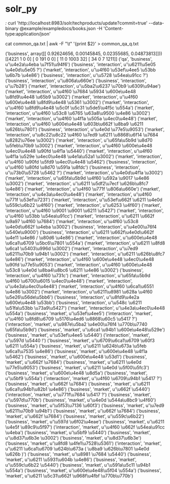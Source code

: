 # solr_py
<delete><query>*:*</query></delete>
curl 'http://localhost:8983/solr/techproducts/update?commit=true' --data-binary @example/exampledocs/books.json -H 'Content-type:application/json'

cat common_qa.txt | awk -F "\t" '{print $2}' > common_qa_q.txt

('business', array([[ 0.92624656,  0.00145845,  0.02355685,  0.04873813]]))
[[4221    1    0    0]
 [   0  191    0    0]
 [  11    0 1003   32]
 [  34    0    7 1211]]
('qa', 'business', u'\u4e2a\u4eba \u7f51\u94f6')
('business', 'interaction', u'\u6211\u5e05 \u4e0d\u5e05 ?')
('market', 'interaction', u'\u4f60 \u53ef\u4ee5 \u53bb \u6b7b \u4e86')
('business', 'interaction', u'\u5728 \u54ea\u91cc ?')
('business', 'interaction', u'\u806a\u660e')
('business', 'interaction', u'\u7b28')
('market', 'interaction', u'\u5ba2\u6237 \u70b9 \u6309\u94ae')
('market', 'interaction', u'\u4f60 \u7684 \u5934 \u600e\u4e48 \u8fd9\u4e48 \u65b9 \u3002')
('market', 'interaction', u'\u4f60 \u600e\u4e48 \u8fd9\u4e48 \u5361 \u3002')
('market', 'interaction', u'\u4f60 \u8fd9\u4e48 \u5c0f \u5c31 \u5de5\u4f5c \u554a')
('market', 'interaction', u'\u4f60 \u53c8 \u6765 \u63a8\u9500 \u4e86 \u3002')
('market', 'interaction', u'\u4f60 \u4f1a \u505a \u4ec0\u4e48')
('market', 'interaction', u'\u4f60 \u600e\u4e48 \u603b\u662f \u8ba9 \u6211 \u626b\u7801')
('business', 'interaction', u'\u4e0d \u77e5\u9053')
('market', 'interaction', u'\u8c22\u8c22 \u4f60 \u7ed9 \u6211 \u8868\u6f14 \u7684 \u8282\u76ee \u3002')
('market', 'interaction', u'\u65fa\u5b9d \u8d70 \u5feb\u70b9 \u3002')
('market', 'interaction', u'\u4f60 \u600e\u4e48 \u4ec0\u4e48 \u90fd \u4f1a \u5440')
('market', 'interaction', u'\u4f60 \u4f1a \u529e \u4ec0\u4e48 \u4e1a\u52a1 \u3002')
('market', 'interaction', u'\u4f60 \u90fd \u5fd9 \u4ec0\u4e48 \u5462')
('business', 'interaction', u'\u4f60 \u80fd \u8d70 \u591a \u8fdc')
('business', 'interaction', u'\u73b0\u5728 \u5462 ?')
('market', 'interaction', u'\u4e0d\u4f1a \u3002')
('market', 'interaction', u'\u65fa\u5b9d \u4f60 \u592a \u9017 \u4e86 \u3002')
('market', 'interaction', u'\u6211 \u5df2\u7ecf \u626b\u8fc7 \u4e86')
('market', 'interaction', u'\u4f60 \u771f \u806a\u660e')
('market', 'interaction', u'\u4e3a\u4ec0\u4e48')
('market', 'interaction', u'\u4f60 \u771f \u53ef\u7231')
('market', 'interaction', u'\u53ef\u662f \u6211 \u4e0d \u559c\u6b22 \u4f60')
('market', 'interaction', u'\u6253 \u4f60')
('market', 'interaction', u'\u4f60 \u9001 \u9001 \u6211 \u5427')
('market', 'interaction', u'\u4f60 \u53bb \u54ea\u91cc')
('market', 'interaction', u'\u6211 \u662f \u9a97 \u4f60 \u7684')
('market', 'interaction', u'\u4f60 \u53c8 \u4e0d\u662f \u4eba \u3002')
('business', 'interaction', u'\u4e00\u76f4 \u540e\u9000')
('business', 'interaction', u'\u6211 \u662f\u4e0d\u662f \u4e11 \u4e86 / \u80d6 \u4e86')
('market', 'interaction', u'\u600e\u4e48 \u6ca1\u6709 \u5bc6\u7801 \u554a')
('market', 'interaction', u'\u6211 \u8fd8 \u6ca1 \u5403\u996d \u3002')
('market', 'interaction', u'\u7ed9 \u6211\u70b9 \u94b1 \u3002')
('market', 'interaction', u'\u6211 \u626b\u8fc7 \u4e86')
('market', 'interaction', u'\u4f60 \u600e\u4e48 \u4ec0\u4e48 \u90fd \u77e5\u9053')
('market', 'interaction', u'\u4f60 \u600e\u4e48 \u53c8 \u4e0d \u8ba4\u8bc6 \u6211 \u4e86 \u3002')
('business', 'interaction', u'\u4f60 \u731c')
('market', 'interaction', u'\u65fa\u5b9d \u4f60 \u6700\u6015 \u4ec0\u4e48')
('market', 'interaction', u'\u4e3a\u4ec0\u4e48')
('market', 'interaction', u'\u4f60 \u6ca1\u6551 \u4e86 \u3002')
('market', 'interaction', u'\u6211\u8981 \u628a \u4f60 \u5e26\u56de\u5bb6')
('business', 'interaction', u'\u8fd9\u4e2a \u600e\u4e48 \u53bb')
('business', 'interaction', u'\u548c \u6211 \u51fa\u53bb \u73a9\u5427')
('market', 'interaction', u'\u4e3a\u4ec0\u4e48 \u554a')
('business', 'market', u'\u53ef\u4ee5')
('interaction', 'market', u'\u4f60 \u8fd8\u6709 \u5176\u4ed6 \u8868\u60c5 \u5417 ?')
('interaction', 'market', u'\u987e\u5ba2 \u4e00\u76f4 \u770b\u7740 \u65fa\u5b9d')
('business', 'market', u'\u6ca1 \u94b1 \u600e\u4e48\u529e')
('business', 'market', u'\u53ef\u4ee5 \u5440')
('interaction', 'market', u'\u597d \u5440 !')
('business', 'market', u'\u6709\u6ca1\u6709 \u60f3 \u6211 \u554a')
('business', 'market', u'\u6211 \u624b\u673a \u5feb \u6ca1\u7535 \u4e86')
('business', 'market', u'\u600e\u4e48 \u4f1a \u5462')
('business', 'market', u'\u600e\u4e48 \u53d1')
('business', 'market', u'\u662f \u7684')
('business', 'market', u'\u6211 \u4e0d \u77e5\u9053')
('business', 'market', u'\u6211 \u4e0d \u5f00\u5fc3')
('business', 'market', u'\u600e\u4e48 \u8d5a')
('business', 'market', u'\u5bf9 \u554a')
('interaction', 'market', u'\u4f60 \u6709\u94b1 \u5417 ?')
('business', 'market', u'\u662f \u7684')
('business', 'market', u'\u6211 \u6ca1\u94b1\u82b1 \u4e86')
('business', 'market', u'\u662f \u5440')
('interaction', 'market', u'\u771f\u7684 \u5417 ?')
('business', 'market', u'\u597d\u770b')
('business', 'market', u'\u4e0d \u544a\u8bc9 \u4f60')
('business', 'market', u'\u5f53\u7136 \u60f3')
('business', 'market', u'\u7ed9 \u6211\u70b9 \u94b1')
('business', 'market', u'\u662f \u7684')
('business', 'market', u'\u662f \u7684')
('business', 'market', u'\u559c\u6b22')
('business', 'market', u'\u597d \u6f02\u4eae')
('business', 'market', u'\u6211 \u4e5f \u89c9\u5f97')
('interaction', 'market', u'\u4f60 \u662f \u54ea\u91cc \u4eba')
('business', 'market', u'\u5bf9 \u5440')
('business', 'market', u'\u8d37\u6b3e \u3002')
('business', 'market', u'\u8d37\u6b3e')
('business', 'market', u'\u8fd8 \u4fe1\u7528\u5361')
('interaction', 'market', u'\u6211 \u6ca1\u6709 \u624b\u673a ( \u8ba9 \u626b\u7801 \u4e0d \u626b )')
('business', 'market', u'\u8981 \u7684 \u5440')
('business', 'market', u'\u6211 \u5931\u604b \u4e86')
('business', 'market', u'\u559c\u6b22 \u5440')
('business', 'market', u'\u591a\u5c11 \u94b1 \u554a')
('business', 'market', u'\u600e\u4e48\u5f04 \u554a')
('business', 'market', u'\u6211 \u5c31\u662f \u968f\u4fbf \u770b\u770b')


